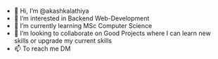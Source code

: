 - 👋 Hi, I’m @akashkalathiya
- 👀 I’m interested in Backend Web-Development
- 🌱 I’m currently learning MSc Computer Science
- 💞️ I’m looking to collaborate on Good Projects where I can learn new skills or upgrade my current skills
- 📫 To reach me DM

<!---
akashkalathiya/akashkalathiya is a ✨ special ✨ repository because its `README.md` (this file) appears on your GitHub profile.
You can click the Preview link to take a look at your changes.
--->

